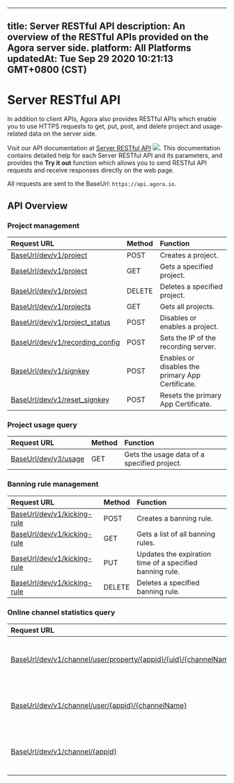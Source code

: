 
---
title: Server RESTful API
description: An overview of the RESTful APIs provided on the Agora server side.
platform: All Platforms
updatedAt: Tue Sep 29 2020 10:21:13 GMT+0800 (CST)
---
# Server RESTful API
In addition to client APIs, Agora also provides RESTful APIs which enable you to use HTTPS requests to get, put, post, and delete project and usage-related data on the server side.

Visit our API documentation at [Server RESTful API](https://docs.agora.io/en/rtc/restfulapi/) ![](https://web-cdn.agora.io/docs-files/1583736328279). This documentation contains detailed help for each Server RESTful API and its parameters, and provides the **Try it out** function which allows you to send RESTful API requests and receive responses directly on the web page.

All requests are sent to the BaseUrl: `https://api.agora.io`.

## API Overview

### Project management

| Request URL                                                  | Method | Function                                         |
| :----------------------------------------------------------- | :----- | :----------------------------------------------- |
| [BaseUrl/dev/v1/project](https://docs.agora.io/en/rtc/restfulapi/#/Project%20management/createProject) | POST   | Creates a project.                               |
| [BaseUrl/dev/v1/project](https://docs.agora.io/en/rtc/restfulapi/#/Project%20management/getProject) | GET    | Gets a specified project.                        |
| [BaseUrl/dev/v1/project](https://docs.agora.io/en/rtc/restfulapi/#/Project%20management/deleteProject) | DELETE | Deletes a specified project.                     |
| [BaseUrl/dev/v1/projects](https://docs.agora.io/en/rtc/restfulapi/#/Project%20management/projects) | GET    | Gets all projects.                               |
| [BaseUrl/dev/v1/project_status](https://docs.agora.io/en/rtc/restfulapi/#/Project%20management/changeProjectStatus) | POST   | Disables or enables a project.                   |
| [BaseUrl/dev/v1/recording_config](https://docs.agora.io/en/rtc/restfulapi/#/Project%20management/setRecordingServer) | POST   | Sets the IP of the recording server.             |
| [BaseUrl/dev/v1/signkey](https://docs.agora.io/en/rtc/restfulapi/#/Project%20management/changeSignKey) | POST   | Enables or disables the primary App Certificate. |
| [BaseUrl/dev/v1/reset_signkey](https://docs.agora.io/en/rtc/restfulapi/#/Project%20management/resetSignKey) | POST   | Resets the primary App Certificate.              |



### Project usage query

| Request URL                                                  | Method | Function                                    |
| :----------------------------------------------------------- | :----- | :------------------------------------------ |
| [BaseUrl/dev/v3/usage](https://docs.agora.io/en/rtc/restfulapi/#/Project%20usage%20query/getProjectUsagesV3) | GET    | Gets the usage data of a specified project. |



### Banning rule management

| Request URL                                                  | Method | Function                                                 |
| :----------------------------------------------------------- | :----- | :------------------------------------------------------- |
| [BaseUrl/dev/v1/kicking-rule](https://docs.agora.io/en/rtc/restfulapi/#/Banning%20rule%20management/createKickingRule) | POST   | Creates a banning rule.                                  |
| [BaseUrl/dev/v1/kicking-rule](https://docs.agora.io/en/rtc/restfulapi/#/Banning%20rule%20management/listKickingRule) | GET    | Gets a list of all banning rules.                      |
| [BaseUrl/dev/v1/kicking-rule](https://docs.agora.io/en/rtc/restfulapi/#/Banning%20rule%20management/updateKickingRule) | PUT    | Updates the expiration time of a specified banning rule. |
| [BaseUrl/dev/v1/kicking-rule](https://docs.agora.io/en/rtc/restfulapi/#/Banning%20rule%20management/deleteKickingRule) | DELETE | Deletes a specified banning rule.                        |



### Online channel statistics query

| Request URL                                                  | Method | Function                                     |
| :----------------------------------------------------------- | :----- | :------------------------------------------- |
| [BaseUrl/dev/v1/channel/user/property/{appid}/{uid}/{channelName}](https://docs.agora.io/en/rtc/restfulapi/?&_ga=2.180935975.1695148571.1593515861-1969480941.1589793536#/Online%20channel%20statistics%20query/userProperty) | GET    | Gets the user role of a specified channel.   |
| [BaseUrl/dev/v1/channel/user/{appid}/{channelName}](https://docs.agora.io/en/rtc/restfulapi/?&_ga=2.180935975.1695148571.1593515861-1969480941.1589793536#/Online%20channel%20statistics%20query/userList) | GET    | Gets the user list of a specified channel.   |
| [BaseUrl/dev/v1/channel/{appid}](https://docs.agora.io/en/rtc/restfulapi/?&_ga=2.180935975.1695148571.1593515861-1969480941.1589793536#/Online%20channel%20statistics%20query/channelList) | GET    | Gets the channel list of a specified project. |
